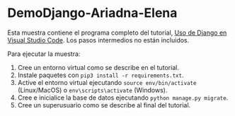 # DemoDjango-Ariadna-Elena

Esta muestra contiene el programa completo del tutorial, [Uso de Django en Visual Studio Code](https://code.visualstudio.com/docs/python/tutorial-django). Los pasos intermedios no están incluidos.

Para ejecutar la muestra:

1. Cree un entorno virtual como se describe en el tutorial.
1. Instale paquetes con `pip3 install -r requirements.txt`.
1. Active el entorno virtual ejecutando `source env/bin/activate` (Linux/MacOS) o `env\scripts\activate` (Windows).
1. Cree e inicialice la base de datos ejecutando `python manage.py migrate`.
1. Cree un superusuario como se describe al final del tutorial.